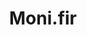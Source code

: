 ---
title: "Moni.fir"
excerpt: "Money transfer device <br/><img src='/images/easyensemble.png'>"
collection: portfolio
---